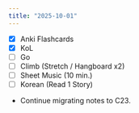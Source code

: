 ```yaml
---
title: "2025-10-01"
---
```


- [x] Anki Flashcards
- [x] KoL
- [ ] Go
- [ ] Climb (Stretch / Hangboard x2)
- [ ] Sheet Music (10 min.)
- [ ] Korean (Read 1 Story)

* Continue migrating notes to C23.